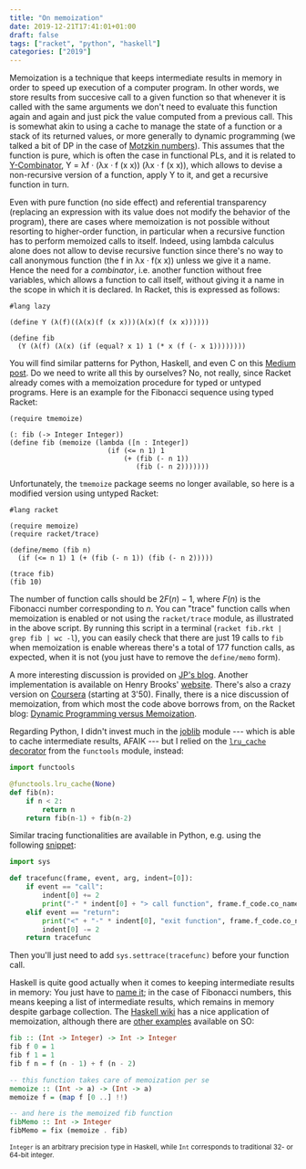 ```yaml
---
title: "On memoization"
date: 2019-12-21T17:41:01+01:00
draft: false
tags: ["racket", "python", "haskell"]
categories: ["2019"]
---
```


Memoization is a technique that keeps intermediate results in memory in order to speed up execution of a computer program. In other words, we store results from succesive call to a given function so that whenever it is called with the same arguments we don't need to evaluate this function again and again and just pick the value computed from a previous call. This is somewhat akin to using a cache to manage the state of a function or a stack of its returned values, or more generally to dynamic programming (we talked a bit of DP in the case of [Motzkin numbers](post/motzkin-numbers)). This assumes that the function is pure, which is often the case in functional PLs, and it is related to [Y-Combinator](http://hisham.hm/2011/04/04/understanding-at-last-the-y-combinator-a-programmer-friendly-perspective), Y = λf · (λx · f (x x)) (λx · f (x x)), which allows to devise a non-recursive version of a function, apply Y to it, and get a recursive function in turn. 

Even with pure function (no side effect) and referential transparency (replacing an expression with its value does not modify the behavior of the program), there are cases where memoization is not possible without resorting to higher-order function, in particular when a recursive function has to perform memoized calls to itself. Indeed, using lambda calculus alone does not allow to devise recursive function since there's no way to call anonymous function (the f in λx · f(x x)) unless we give it a name. Hence the need for a *combinator*, i.e. another function without free variables, which allows a function to call itself, without giving it a name in the scope in which it is declared. In Racket, this is expressed as follows:

```racket
#lang lazy

(define Y (λ(f)((λ(x)(f (x x)))(λ(x)(f (x x))))))

(define fib
  (Y (λ(f) (λ(x) (if (equal? x 1) 1 (* x (f (- x 1))))))))
```

You will find similar patterns for Python, Haskell, and even C on this [Medium post](https://levelup.gitconnected.com/implementing-recursion-with-the-y-combinator-in-any-language-9e83fa369ca). Do we need to write all this by ourselves? No, not really, since Racket already comes with a memoization procedure for typed or untyped programs. Here is an example for the Fibonacci sequence using typed Racket:

```racket
(require tmemoize)

(: fib (-> Integer Integer))
(define fib (memoize (lambda ([n : Integer])
                        (if (<= n 1) 1
                            (+ (fib (- n 1))
                               (fib (- n 2)))))))
```

Unfortunately,  the `tmemoize` package seems no longer available, so here is a modified version using untyped Racket:

```racket
#lang racket

(require memoize)
(require racket/trace)

(define/memo (fib n)
  (if (<= n 1) 1 (+ (fib (- n 1)) (fib (- n 2)))))

(trace fib)
(fib 10)
```

The number of function calls should be 2*F*(*n*) − 1, where *F*(*n*) is the Fibonacci number corresponding to *n*. You can "trace" function calls when memoization is enabled or not using the `racket/trace` module, as illustrated in the above script. By running this script in a terminal (`racket fib.rkt | grep fib | wc -l`), you can easily check that there are just 19 calls to `fib` when memoization is enable whereas  there's a total of 177 function calls, as expected, when it is not (you just have to remove the `define/memo` form).

A more interesting discussion is provided on [JP's blog](https://blog.jverkamp.com/2012/10/20/memoization-in-racket). Another implementation is available on Henry Brooks' [website](https://hebr3.github.io/2017/04/memoization-in-racket.html). There's also a crazy version on [Coursera](https://www.coursera.org/lecture/programming-languages-part-b/memoization-SqEc5) (starting at 3'50). Finally, there is a nice discussion of memoization, from which most the code above borrows from, on the Racket blog: [Dynamic Programming versus Memoization](https://blog.racket-lang.org/2012/08/dynamic-programming-versus-memoization.html).

Regarding Python, I didn't invest much in the [joblib](https://pypi.org/project/joblib/) module --- which is able to cache intermediate results, AFAIK --- but I relied on the [`lru_cache` decorator](https://stackoverflow.com/a/49883466) from the `functools` module, instead:

```python
import functools

@functools.lru_cache(None)
def fib(n):
    if n < 2:
        return n
    return fib(n-1) + fib(n-2)
```

Similar tracing functionalities are available in Python, e.g. using the following [snippet](https://stackoverflow.com/a/8315566):

```python
import sys

def tracefunc(frame, event, arg, indent=[0]):
    if event == "call":
        indent[0] += 2
        print("-" * indent[0] + "> call function", frame.f_code.co_name)
    elif event == "return":
        print("<" + "-" * indent[0], "exit function", frame.f_code.co_name)
        indent[0] -= 2
    return tracefunc
```

Then you'll just need to add `sys.settrace(tracefunc)` before your function call.

Haskell is quite good actually when it comes to keeping intermediate results in memory: You just have to [name it](https://stackoverflow.com/a/11466959); in the case of Fibonacci numbers, this means keeping a list of intermediate results, which remains in memory despite garbage collection. The [Haskell wiki](https://wiki.haskell.org/Memoization) has a nice application of memoization, although there are [other examples](https://stackoverflow.com/q/3208258) available on SO:

```haskell
fib :: (Int -> Integer) -> Int -> Integer
fib f 0 = 1
fib f 1 = 1
fib f n = f (n - 1) + f (n - 2)

-- this function takes care of memoization per se
memoize :: (Int -> a) -> (Int -> a)
memoize f = (map f [0 ..] !!)

-- and here is the memoized fib function
fibMemo :: Int -> Integer
fibMemo = fix (memoize . fib)
```

<small>`Integer` is an arbitrary precision type in Haskell, while `Int` corresponds to traditional 32- or 64-bit integer.</small>